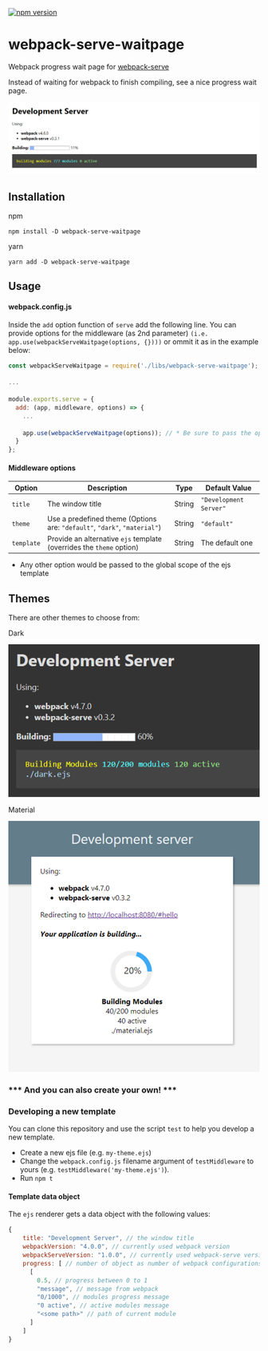 [![npm version](https://badge.fury.io/js/webpack-serve-waitpage.svg)](https://badge.fury.io/js/webpack-serve-waitpage)

# webpack-serve-waitpage
Webpack progress wait page for [webpack-serve](https://github.com/webpack-contrib/webpack-serve)

Instead of waiting for webpack to finish compiling, see a nice progress wait page.

![screenshot](screenshot.png)

## Installation

npm
```
npm install -D webpack-serve-waitpage
```

yarn
```
yarn add -D webpack-serve-waitpage
```

## Usage

#### webpack.config.js

Inside the `add` option function of `serve` add the following line.
You can provide options for the middleware (as 2nd parameter) `(i.e. app.use(webpackServeWaitpage(options, {})))` or ommit it as in the example below:

```js
const webpackServeWaitpage = require('./libs/webpack-serve-waitpage');

...

module.exports.serve = {
  add: (app, middleware, options) => {
    ...

    app.use(webpackServeWaitpage(options)); // * Be sure to pass the options argument from the arguments
  }
};

```

#### Middleware options

| Option |Description|Type|Default Value|
|--------|-----------|----|-------------|
|`title`|The window title|String|`"Development Server"`|
|`theme`|Use a predefined theme (Options are: `"default"`, `"dark"`, `"material"`)|String|`"default"`|
|`template`|Provide an alternative `ejs` template (overrides the `theme` option)|String|The default one|

* Any other option would be passed to the global scope of the ejs template


## Themes

There are other themes to choose from:

Dark

![Dark](screenshot3.png)

Material

![Material](screenshot2.png)

### *** And you can also create your own! ***

### Developing a new template

You can clone this repository and use the script `test` to help you develop a new template.
- Create a new ejs file (e.g. `my-theme.ejs`)
- Change the `webpack.config.js` filename argument of `testMiddleware` to yours (e.g. `testMiddleware('my-theme.ejs')`).
- Run `npm t`

#### Template data object

The `ejs` renderer gets a data object with the following values:
```js
{
    title: "Development Server", // the window title
    webpackVersion: "4.0.0", // currently used webpack version
    webpackServeVersion: "1.0.0", // currently used webpack-serve version
    progress: [ // number of object as number of webpack configurations
      [
        0.5, // progress between 0 to 1
        "message", // message from webpack
        "0/1000", // modules progress message
        "0 active", // active modules message
        "<some path>" // path of current module
      ]
    ]
}
```

